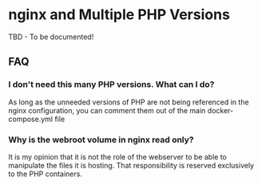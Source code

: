 # nginx and Multiple PHP Versions

TBD - To be documented!

## FAQ

### I don't need this many PHP versions. What can I do?

As long as the unneeded versions of PHP are not being referenced in the nginx configuration, you can comment them out of the main docker-compose.yml file

### Why is the webroot volume in nginx read only?

It is my opinion that it is not the role of the webserver to be able to manipulate the files it is hosting. That responsibility
is reserved exclusively to the PHP containers.
